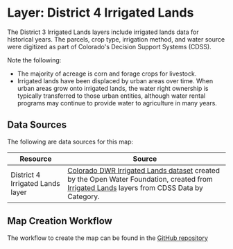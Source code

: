 # Layer: District 4 Irrigated Lands #

The District 3 Irrigated Lands layers include irrigated lands data for historical years.
The parcels, crop type, irrigation method, and water source were digitized as part of
Colorado's Decision Support Systems (CDSS).

Note the following:

*   The majority of acreage is corn and forage crops for livestock.
*   Irrigated lands have been displaced by urban areas over time.
    When urban areas grow onto irrigated lands, the water right ownership is typically transferred to those
    urban entities, although water rental programs may continue to provide water to agriculture in many years.

## Data Sources ##

The following are data sources for this map:

| **Resource** | **Source** |
| -- | -- |
| District 4 Irrigated Lands layer | [Colorado DWR Irrigated Lands dataset](https://data.openwaterfoundation.org/state/co/dwr/irrigated-lands) created by the Open Water Foundation, created from [Irrigated Lands](https://www.colorado.gov/pacific/cdss/gis-data-category) layers from CDSS Data by Category. |

## Map Creation Workflow ##

The workflow to create the map can be found in the
[GitHub repository](https://github.com/OpenWaterFoundation/owf-infomapper-co-big-thompson/tree/master/workflow/HistoricalData/Agriculture-IrrigatedLands)

